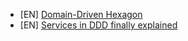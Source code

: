 - [EN] [Domain-Driven Hexagon](https://github.com/Sairyss/domain-driven-hexagon)
- [EN] [Services in DDD finally explained](https://developer20.com/services-in-ddd-finally-explained/)
